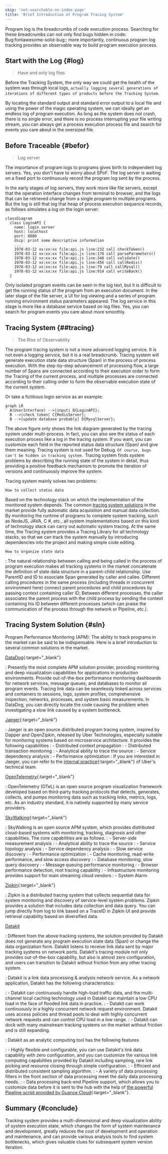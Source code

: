 ```yaml
---
skip: 'not-searchable-on-index-page'
title: 'Brief Introduction of Program Tracing System'
---
```


Program log is the breadcrumbs of code execution process. Searching for these breadcrumbs can not only find bugs hidden in code: Bug:fontawesome-solid-bug:; more importantly, continuous program log tracking provides an observable way to build program execution process.

## Start with the Log {#log}

> Have and only log files

Before the Tracking System, the only way we could get the health of the system was through local logs, `actually logging several generations of iterations of different types of products before the Tracking System`.

By locating the standard output and standard error output to a local file and using the power of the magic operating system, we can ideally get an endless log of program execution. As long as the system does not crash, there is no single error, and there is no process interrupting your file writing stream, you can always get a process execution process file and search for events you care about in the oversized file.

## Before Traceable {#befor}

> Log server

The importance of program logs to programs gives birth to independent log servers. Yes, you don't have to worry about SPoF. The log server is waiting on a fixed port to continuously record the program log sent by the process.

In the early stages of log servers, they work more like file servers, except that the operation interface changes from terminal to browser, and the logs that can be retrieved change from a single program to multiple programs. But the log is still that log that heap of process execution sequence records, as follows simulates a log on the login server.

``` mermaid
classDiagram
  class LoginAPI {
    name: login server
    host: localhost
    port: 8080
    dscp: print some descriptive information
    ...
    1978-03-12 xx:xx:xx file:api.js line:232 call checkToken()
    1978-03-12 xx:xx:xx file:api.js line:178 call parseParameters()
    1978-03-12 xx:xx:xx file:api.js line:348 call validate()
    1978-03-12 xx:xx:xx file:api.js line:456 call callRedis()
    1978-03-12 xx:xx:xx file:api.js line:79 call callMysql()
    1978-03-12 xx:xx:xx file:api.js line:914 call writeBack()
  }
```

Only isolated program events can be seen in the log text, but it is difficult to get the running status of the program from an execution document. In the later stage of the file server, a UI for log viewing and a series of program running environment status parameters appeared. The log service in this stage is more like a database service based on log files. Yes, you can search for program events you care about more smoothly.

## Tracing System {##tracing}

> The Rise of Observability

The program tracing system is not a more advanced logging service. It is not even a logging service, but it is a real breadcrumb. Tracing system will generate execution state data structure (Span) in the process of process execution. With the step-by-step advancement of processing flow, a large number of Spans are connected according to their execution order to form the Tracing of the current process, and multiple processes are connected according to their calling order to form the observable execution state of the current system.

Or take a fictitious login service as an example:

```mermaid
graph LR
  A(UserInterface) -->|input| B{LoginAPI};
  B -->|check token| C{RedisServer};
  B -->|update database probably| D{MysqlServer};
```

The above figure only shows the link diagram generated by the tracing system under multi-process. In fact, you can also see the status of each execution process like a log in the tracing system. If you want, you can customize each field in the reported status data structure (Span) and give them meaning. Tracing system is not used for Debug. `Of course, bugs can't be hidden in tracking system.` Tracing system finds system problems by describing the running state of the system in detail, thus providing a positive feedback mechanism to promote the iteration of versions and continuously improve the system.

Tracing system mainly solves two problems:

`How to collect status data`

Based on the technology stack on which the implementation of the monitored system depends. The common [tracing system solutions](datakit-tracing-introduction.md#sln) in the market provide fully automatic data acquisition and manual data collection. By monitoring the runtime of programs to complete system tracking, such as NodeJS, JAVA, C #, etc., all system implementations based on this kind of technology stack can carry out automatic system tracing. At the same time, the Tracing system provides a Tracing Library for all technology stacks, so that we can track the system manually by introducing dependencies into the project and making simple code editing.

`How to organize state data`

: The natural relationship between calling and being called in the process of program execution makes all tracking systems in the market concatenate the definition of state data structure in a parent-child relationship. Use ParentID and ID to associate Span generated by caller and callee. Different calling procedures in the same process (including threads in concurrent environment here) connect parent procedures and child procedures by passing context containing caller ID; Between different processes, the caller associates the parent process with the child process by sending the context containing his ID between different processes (which can praise the communication of the process through the network or Pipeline, etc.).

## Tracing System Solution {#sln}

Program Performance Monitoring (APM): The ability to track programs in the market can be said to be indispensable. Here is a brief introduction to several common solutions in the market.

[DataDog](https://docs.datadoghq.com/tracing/){:target="_blank"}

: Presently the most complete APM solution provider, providing monitoring and deep visualization capabilities for applications in production environments. Provide out-of-the-box performance monitoring dashboards for network services, message queues, and databases to monitor all program events. Tracing link data can be seamlessly linked across services and containers to sessions, logs, system profiles, comprehensive inspection, networks, processes, and system basic measurements. In DataDog, you can directly locate the code causing the problem when investigating a slow link caused by a system bottleneck.

[Jaeger](https://www.jaegertracing.io/docs/){:target="_blank"}

: Jaeger is an open source distributed program tracing system, inspired by Dapper and OpenZipkin, released by Uber Technologies, especially suitable for monitoring systems based on microservice architecture. It provides the following capabilities
:  - Distributed context propagation
:  - Distributed transaction monitoring
:  - Analytical ability to trace the source
:  - Service dependency analysis
:  - Performance optimization
: If you are interested in Jaeger, you can refer to the [internal practice](https://www.uber.com/blog/distributed-tracing/){:target="_blank"} of Uber's technical team.

[OpenTelemetry](https://opentelemetry.io/docs/){:target="_blank"}

: OpenTelemetry (OTeL) is an open source program visualization framework developed based on third-party tracking protocols that detects, generates, collects, and pumps monitoring data such as tracking links, metrics, logs, etc. As an industry standard, it is natively supported by many service providers.

[SkyWalking](https://skywalking.apache.org/docs/){:target="_blank"}

: SkyWalking is an open source APM system, which provides distributed cloud-based systems with monitoring, tracking, diagnosis and other capabilities. The core capabilities are as follows.
: - Server-side measurement analysis
: - Analytical ability to trace the source
: - Service topology analysis
: - Service dependency analysis
: - Slow service discovery
: - Performance optimization
: - Cache monitoring, read-write performance, and slow access discovery
: - Database monitoring, slow query discovery
: - Message queuing performance monitoring
: - Browser performance detection, root tracing capability
: - Infrastructure monitoring provides support for main streaming cloud vendors
: - System Alarm

[Zipkin](https://zipkin.io/pages/quickstart.html){:target="_blank"}

: Zipkin is a distributed tracing system that collects sequential data for system monitoring and discovery of service-level system problems. Zipkin provides a solution that includes data collection and data query. You can jump directly from log to link based on a TraceID in Zipkin UI and provide retrieval capability based on diversified data.

[Datakit](datakit-tracing.md)

: Different from the above tracking systems, the solution provided by Datakit does not generate any program execution state data (Span) or change the data organization form. Datakit listens to receive link data sent by major tracking systems on network ports. Datakit's tracing module not only provides out-of-the-box capability, but also is almost zero configuration, and users can transition to Datakit without friction from any other tracing system.

: Datakit is a link data processing & analysis network service. As a network application, Datakit has the following characteristics:

: - Datakit can continuously handle high-load traffic data, and the multi-channel local caching technology used in Datakit can maintain a low CPU load in the face of flooded link data in practice.
: - Datakit can work continuously in a highly concurrent network request environment. Datakit uses access policies and thread pools to deal with highly concurrent network requests and can control CPU load in a low range.
: - Datakit can dock with many mainstream tracking systems on the market without friction and is still expanding.

: Datakit as an analytic computing tool has the following features

: - Highly flexible and configurable, you can use Datakit's link data capability with zero configuration, and you can customize the various link computing capabilities provided by Datakit including sampling, rare link picking and resource closing through simple configuration.
: - Efficient and distributed consistent sampling algorithm.
: - A variety of data processing filters in the front section of data processing meet the daily data processing needs.
: - Data processing back-end Pipeline support, which allows you to customize data before it is sent to the hub with the help of [the powerful Pipeline script provided by Guance Cloud](https://docs.guance.com/logs/pipelines/text-processing/){:target="_blank"}.

## Summary {#conclude}

Tracking system provides a multi-dimensional and deep visualization ability of system execution state, which changes the form of system maintenance and development, greatly reduces the cost of development and operation and maintenance, and can provide various analysis tools to find system bottlenecks, which gives valuable clues for subsequent system version iteration.
